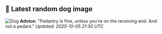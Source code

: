 ## 🐶 Latest random dog image
![Dog](https://images.dog.ceo/breeds/malamute/n02110063_7325.jpg)
**Advice:** "Pedantry is fine, unless you're on the receiving end. And not a pedant."
*Updated: 2025-10-05 21:30 UTC*

